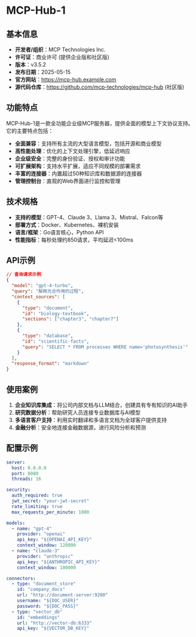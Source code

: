 # MCP-Hub-1

## 基本信息

- **开发者/组织**：MCP Technologies Inc.
- **许可证**：商业许可 (提供企业版和社区版)
- **版本**：v3.5.2
- **发布日期**：2025-05-15
- **官方网站**：https://mcp-hub.example.com
- **源代码仓库**：https://github.com/mcp-technologies/mcp-hub (社区版)

## 功能特点

MCP-Hub-1是一款全功能企业级MCP服务器，提供全面的模型上下文协议支持。它的主要特点包括：

- **全面兼容**：支持所有主流的大型语言模型，包括开源和商业模型
- **高性能处理**：优化的上下文处理引擎，低延迟响应
- **企业级安全**：完整的身份验证、授权和审计功能
- **可扩展架构**：支持水平扩展，适应不同规模的部署需求
- **丰富的连接器**：内置超过50种知识库和数据源的连接器
- **管理控制台**：直观的Web界面进行监控和管理

## 技术规格

- **支持的模型**：GPT-4、Claude 3、Llama 3、Mistral、Falcon等
- **部署方式**：Docker、Kubernetes、裸机安装
- **语言/框架**：Go语言核心，Python API
- **性能指标**：每秒处理约850请求，平均延迟<100ms

## API示例

```json
// 查询请求示例
{
  "model": "gpt-4-turbo",
  "query": "解释光合作用的过程",
  "context_sources": [
    {
      "type": "document",
      "id": "biology-textbook",
      "sections": ["chapter3", "chapter7"]
    },
    {
      "type": "database",
      "id": "scientific-facts",
      "query": "SELECT * FROM processes WHERE name='photosynthesis'"
    }
  ],
  "response_format": "markdown"
}
```

## 使用案例

1. **企业知识库集成**：将公司内部文档与LLM结合，创建具有专有知识的AI助手
2. **研究数据分析**：帮助研究人员连接专业数据库与AI模型
3. **多语言客户支持**：利用实时翻译和多语言文档为全球客户提供支持
4. **金融分析**：安全地连接金融数据源，进行风险分析和预测

## 配置示例

```yaml
server:
  host: 0.0.0.0
  port: 8080
  threads: 16

security:
  auth_required: true
  jwt_secret: "your-jwt-secret"
  rate_limiting: true
  max_requests_per_minute: 1000

models:
  - name: "gpt-4"
    provider: "openai"
    api_key: "${OPENAI_API_KEY}"
    context_window: 128000
  - name: "claude-3"
    provider: "anthropic"
    api_key: "${ANTHROPIC_API_KEY}"
    context_window: 100000

connectors:
  - type: "document_store"
    id: "company_docs"
    url: "http://document-server:9200"
    username: "${DOC_USER}"
    password: "${DOC_PASS}"
  - type: "vector_db"
    id: "embeddings"
    url: "http://vector-db:6333"
    api_key: "${VECTOR_DB_KEY}"
```
